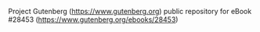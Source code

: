 Project Gutenberg (https://www.gutenberg.org) public repository for eBook #28453 (https://www.gutenberg.org/ebooks/28453)
